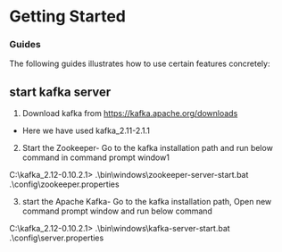 # Getting Started

### Guides
The following guides illustrates how to use certain features concretely:

## start kafka server 

1. Download kafka from https://kafka.apache.org/downloads
  - Here we have used kafka_2.11-2.1.1

2. Start the Zookeeper- Go to the kafka installation path and run below command in command prompt window1

C:\kafka_2.12-0.10.2.1>   .\bin\windows\zookeeper-server-start.bat .\config\zookeeper.properties

3. start the Apache Kafka- Go to the kafka installation path, Open new command prompt window 
   and run below command

C:\kafka_2.12-0.10.2.1>   .\bin\windows\kafka-server-start.bat .\config\server.properties


